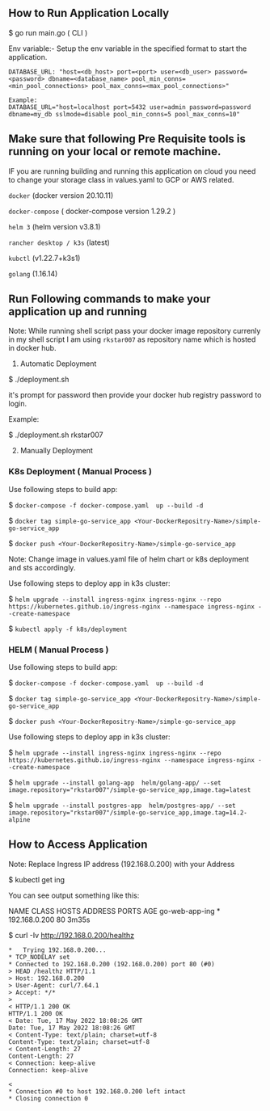 ## How to Run Application Locally

$ go run main.go ( CLI )

Env variable:-
Setup the env variable in the specified format to start the application.

    DATABASE_URL: "host=<db_host> port=<port> user=<db_user> password=<password> dbname=<database_name> pool_min_conns=<min_pool_connections> pool_max_conns=<max_pool_connections>"

    Example:
    DATABASE_URL="host=localhost port=5432 user=admin password=password dbname=my_db sslmode=disable pool_min_conns=5 pool_max_conns=10"

## Make sure that following Pre Requisite tools is running on your local or remote machine.

IF you are running building and running this application on cloud you need to change your storage class in values.yaml to GCP or AWS related.

`docker` (docker version 20.10.11)

`docker-compose` ( docker-compose version 1.29.2 )

`helm 3` (helm version v3.8.1)

`rancher desktop / k3s` (latest)

`kubctl` (v1.22.7+k3s1)

`golang` (1.16.14)


## Run Following commands to make your application up and running

Note: While running shell script pass your docker image repository currenly in my shell script I am using `rkstar007` as repository name which is hosted in docker hub.

1. Automatic Deployment 

$ ./deployment.sh <Your Docker HUB Registry Name>

it's prompt for password then provide your docker hub registry password to login.

Example:

$ ./deployment.sh rkstar007

2. Manually Deployment 

###  K8s Deployment ( Manual Process )

Use following steps to build app:

$ `docker-compose -f docker-compose.yaml  up --build -d`

$ `docker tag simple-go-service_app <Your-DockerRepositry-Name>/simple-go-service_app`

$ `docker push <Your-DockerRepositry-Name>/simple-go-service_app`

Note:  Change image in values.yaml file of helm chart or k8s deployment and sts accordingly.

Use following steps to deploy app in k3s cluster:

$ `helm upgrade --install ingress-nginx ingress-nginx --repo https://kubernetes.github.io/ingress-nginx --namespace ingress-nginx --create-namespace`

$ `kubectl apply -f k8s/deployment`

###  HELM  ( Manual Process )

Use following steps to build app:

$ `docker-compose -f docker-compose.yaml  up --build -d`

$ `docker tag simple-go-service_app <Your-DockerRepositry-Name>/simple-go-service_app`

$ `docker push <Your-DockerRepositry-Name>/simple-go-service_app`

Use following steps to deploy app in k3s cluster:

$ `helm upgrade --install ingress-nginx ingress-nginx --repo https://kubernetes.github.io/ingress-nginx --namespace ingress-nginx --create-namespace`

$ `helm upgrade --install golang-app  helm/golang-app/ --set image.repository="rkstar007"/simple-go-service_app,image.tag=latest`

$ `helm upgrade --install postgres-app  helm/postgres-app/ --set image.repository="rkstar007"/simple-go-service_app,image.tag=14.2-alpine`

## How to Access Application

Note: Replace Ingress IP address (192.168.0.200) with your Address

$ kubectl get ing

You can see output something like this:

NAME             CLASS    HOSTS   ADDRESS         PORTS   AGE
go-web-app-ing   <none>   *       192.168.0.200   80      3m35s

$ curl  -Iv  http://192.168.0.200/healthz
```
*   Trying 192.168.0.200...
* TCP_NODELAY set
* Connected to 192.168.0.200 (192.168.0.200) port 80 (#0)
> HEAD /healthz HTTP/1.1
> Host: 192.168.0.200
> User-Agent: curl/7.64.1
> Accept: */*
>
< HTTP/1.1 200 OK
HTTP/1.1 200 OK
< Date: Tue, 17 May 2022 18:08:26 GMT
Date: Tue, 17 May 2022 18:08:26 GMT
< Content-Type: text/plain; charset=utf-8
Content-Type: text/plain; charset=utf-8
< Content-Length: 27
Content-Length: 27
< Connection: keep-alive
Connection: keep-alive

<
* Connection #0 to host 192.168.0.200 left intact
* Closing connection 0 
```

